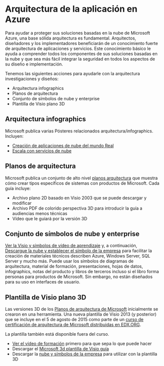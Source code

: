 <properties
   pageTitle="Arquitectura de la aplicación en Azure | Microsoft Azure"
   description=" En este artículo le ayudará a comprender la arquitectura de aplicaciones y servicios en Azure para que sea más fácil integrar la seguridad en el diseño e implementación. "
   services="security"
   documentationCenter="na"
   authors="TomShinder"
   manager="MBaldwin"
   editor="TomSh"/>

<tags
   ms.service="security"
   ms.devlang="na"
   ms.topic="article"
   ms.tgt_pltfrm="na"
   ms.workload="na"
   ms.date="08/09/2016"
   ms.author="terrylan"/>

# <a name="application-architecture-on-azure"></a>Arquitectura de la aplicación en Azure

Para ayudar a proteger sus soluciones basadas en la nube de Microsoft Azure, una base sólida arquitectura es fundamental. Arquitectos, diseñadores y los implementadores beneficiarán de un conocimiento fuerte de arquitectura de aplicaciones y servicios. Este conocimiento básico le ayuda a comprender todos los componentes de sus soluciones basadas en la nube y que sea más fácil integrar la seguridad en todos los aspectos de su diseño e implementación.

Tenemos las siguientes acciones para ayudarle con la arquitectura investigaciones y diseños:

- Arquitectura infographics
- Planos de arquitectura
- Conjunto de símbolos de nube y enterprise
- Plantilla de Visio plano 3D

## <a name="architectural-infographics"></a>Arquitectura infographics

Microsoft publica varias Pósteres relacionados arquitectura/infographics. Incluyen:

- [Creación de aplicaciones de nube del mundo Real](https://azure.microsoft.com/documentation/infographics/building-real-world-cloud-apps/)
- [Escala con servicios de nube](https://azure.microsoft.com/documentation/infographics/cloud-services/)

## <a name="architectural-blueprints"></a>Planos de arquitectura

Microsoft publica un conjunto de alto nivel [planos arquitectura](http://aka.ms/azblueprints) que muestra cómo crear tipos específicos de sistemas con productos de Microsoft.
Cada guía incluye:

- Archivo plano 2D basado en Visio 2003 que se puede descargar y modificar
- Archivo PDF de colorido perspectiva 3D para introducir la guía a audiencias menos técnicas
- Vídeo que le guiará por la versión 3D

## <a name="cloud-and-enterprise-symbol-set"></a>Conjunto de símbolos de nube y enterprise

[Ver la Visio y símbolos de vídeo de aprendizaje](http://aka.ms/CnESymbolsVideo) y, a continuación, [Descargue la nube y establecer el símbolo de la empresa](http://aka.ms/CnESymbols) para facilitar la creación de materiales técnicos describen Azure, Windows Server, SQL Server y mucho más. Puede usar los símbolos de diagramas de arquitectura, material de formación, presentaciones, hojas de datos, infographics, notas del producto y libros de terceros incluso si el libro forma personas para productos de Microsoft. Sin embargo, no están diseñados para su uso en interfaces de usuario.

## <a name="3d-blueprint-visio-template"></a>Plantilla de Visio plano 3D

Las versiones 3D de los [Planos de arquitectura de Microsoft](http://aka.ms/azblueprints) inicialmente se crearon en una herramienta. Una nueva plantilla de Visio 2013 (y posterior) que se incluye en el 5 de agosto de 2015 como parte de un [curso de certificación de arquitectura de Microsoft distribuidas en EDX.ORG](../architecture-overview.md#microsoft-architecture-certification-course).

La plantilla también está disponible fuera del curso.

- [Ver el vídeo de formación](http://aka.ms/3dBlueprintTemplateVideo) primero para que sepa lo que puede hacer
- Descargar el [Microsoft 3d plantilla de Visio guía](http://aka.ms/3DBlueprintTemplate)
- Descargar la [nube y símbolos de la empresa](../architecture-overview.md#drawing-symbol-and-icon-sets) para utilizar con la plantilla 3D
